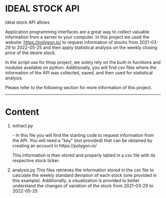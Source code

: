 # IDEAL STOCK API 

Ideal stock API allows 

Application programming interfaces are a great way to collect valuable information from a server to your computer. In this project we used the website: https://polygon.io/ to request information of stocks from 2021-03-29 to 2022-05-25 and then apply statistical analysis on the weekly closing price of the desire stock.

In the script use for thisp project, we solely rely on the built-in fucntions and modules available on python. Additionally, you will find csv files where the information of the API was collected, saved, and then used for statistical analysis. 

Please refer to the following section for more information of this project. 

<hr>

# Content
<ol>
<li>extract.py 
<p>- In this file you will find the starting code to request information from the API. You will need a "key" (not provided) that can be obtained by creating an account in https://polygon.io/</p>
<p>This information is then stored and properly labled in a csv file with its respective stock ticker.</p>
</li>
<li>analysis.py
This files retrieves the information stored in the csv file to calculate the weekly standard deviation of each stock (one provided in this example). Additionally, a visualization is provided to better understand the changes of variation of the stock from 2021-03-29 to 2022-05-25
</li>
